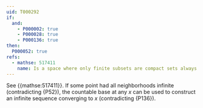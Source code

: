 ```yaml
---
uid: T000292
if:
  and:
    - P000002: true
    - P000028: true
    - P000136: true
then:
  P000052: true
refs:
  - mathse: 517411
    name: Is a space where only finite subsets are compact sets always discrete?
---
```


See {{mathse:517411}}. If some point had all neighborhoods infinite (contradicting {P52}),
the countable base at any $x$ can be used to construct an infinite sequence converging to $x$ (contradicting {P136}).
